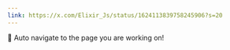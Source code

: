 ```yaml
---
link: https://x.com/Elixir_Js/status/1624113839758245906?s=20
---
```


🚏 Auto navigate to the page you are working on!
